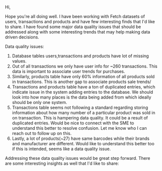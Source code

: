 Hi,

Hope you're all doing well. I have been working with Fetch datasets of users, transactions and products and have few interesting finds that I'd like to share. I have found some major data quality issues that should be addressed along with some interesting trends that may help making data driven decisions.

Data quality issues: 
1. Database tables users,transactions and products have lot of missing values.
2. Out of all transactions we only have user info for ~260 transactions. This data is important to associate user trends for purchases.
3. Similarly, products table have only 60% information of all products sold in transactions. This is another gap to associate products sale trends/
4. Transactions and products table have a ton of duplicated entries, which indicate issue in the system adding entries to the database. We should look into how many places is the data being added from which ideally should be only one system.
5. Transactions table seems not following a standard regarding storing information about how many number of a particular product was sold in on transaction. This is hampering data quality. It could be a result of duplicated entries. Would be nice to connect with the SME to understand this better to resolve confusion. Let me know who I can reach out to follow up on this.
6. Lastly, a lot of products(~27) have same barcodes while their brands and manufacturer are different. Would like to understand this better too if this is intended, seems like a data quality issue.

Addressing these data quality issues would be great step forward. There are some interesting insights as well that I'd like to share:


